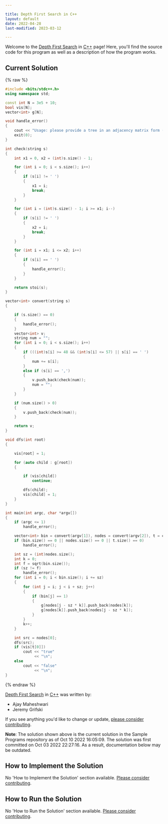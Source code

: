 ```yaml
---

title: Depth First Search in C++
layout: default
date: 2022-04-28
last-modified: 2023-03-12

---
```


Welcome to the [Depth First Search](https://sampleprograms.io/projects/depth-first-search) in [C++](https://sampleprograms.io/languages/c-plus-plus) page! Here, you'll find the source code for this program as well as a description of how the program works.

## Current Solution

{% raw %}

```c++
#include <bits/stdc++.h>
using namespace std;

const int N = 3e5 + 10;
bool vis[N];
vector<int> g[N];

void handle_error()
{
    cout << "Usage: please provide a tree in an adjacency matrix form (\"0, 1, 1, 0, 0, 1, 0, 0, 0, 0, 1, 0, 0, 1, 1, 0, 0, 1, 0, 0, 0, 0, 1, 0, 0\") together with a list of vertex values (\"1, 3, 5, 2, 4\") and the integer to find (\"4\")\n";
    exit(0);
}

int check(string s)
{
    int x1 = 0, x2 = (int)s.size() - 1;

    for (int i = 0; i < s.size(); i++)
    {
        if (s[i] != ' ')
        {
            x1 = i;
            break;
        }
    }

    for (int i = (int)s.size() - 1; i >= x1; i--)
    {
        if (s[i] != ' ')
        {
            x2 = i;
            break;
        }
    }

    for (int i = x1; i <= x2; i++)
    {
        if (s[i] == ' ')
        {
            handle_error();
        }
    }

    return stoi(s);
}

vector<int> convert(string s)
{

    if (s.size() == 0)
    {
        handle_error();
    }
    vector<int> v;
    string num = "";
    for (int i = 0; i < s.size(); i++)
    {
        if (((int)s[i] >= 48 && (int)s[i] <= 57) || s[i] == ' ')
        {
            num += s[i];
        }
        else if (s[i] == ',')
        {
            v.push_back(check(num));
            num = "";
        }
    }

    if (num.size() > 0)
    {
        v.push_back(check(num));
    }

    return v;
}

void dfs(int root)
{

    vis[root] = 1;

    for (auto child : g[root])
    {

        if (vis[child])
            continue;

        dfs(child);
        vis[child] = 1;
    }
}

int main(int argc, char *argv[])
{
    if (argc <= 1)
        handle_error();

    vector<int> bin = convert(argv[1]), nodes = convert(argv[2]), t = convert(argv[3]);
    if (bin.size() == 0 || nodes.size() == 0 || t.size() == 0)
        handle_error();

    int sz = (int)nodes.size();
    int k = 0;
    int f = sqrt(bin.size());
    if (sz != f)
        handle_error();
    for (int i = 0; i < bin.size(); i += sz)
    {
        for (int j = i; j < i + sz; j++)
        {
            if (bin[j] == 1)
            {
                g[nodes[j - sz * k]].push_back(nodes[k]);
                g[nodes[k]].push_back(nodes[j - sz * k]);
            }
        }
        k++;
    }

    int src = nodes[0];
    dfs(src);
    if (vis[t[0]])
        cout << "true"
             << "\n";
    else
        cout << "false"
             << "\n";
}
```

{% endraw %}

[Depth First Search](https://sampleprograms.io/projects/depth-first-search) in [C++](https://sampleprograms.io/languages/c-plus-plus) was written by:

- Ajay Maheshwari
- Jeremy Grifski

If you see anything you'd like to change or update, [please consider contributing](https://github.com/TheRenegadeCoder/sample-programs).

**Note**: The solution shown above is the current solution in the Sample Programs repository as of Oct 10 2022 16:05:09. The solution was first committed on Oct 03 2022 22:27:16. As a result, documentation below may be outdated.

## How to Implement the Solution

No 'How to Implement the Solution' section available. [Please consider contributing](https://github.com/TheRenegadeCoder/sample-programs-website).

## How to Run the Solution

No 'How to Run the Solution' section available. [Please consider contributing](https://github.com/TheRenegadeCoder/sample-programs-website).